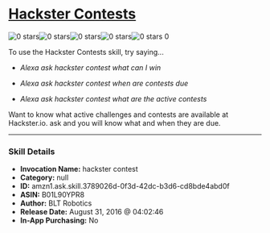 # [Hackster Contests](http://alexa.amazon.com/#skills/amzn1.ask.skill.3789026d-0f3d-42dc-b3d6-cd8bde4abd0f)
![0 stars](../../images/ic_star_border_black_18dp_1x.png)![0 stars](../../images/ic_star_border_black_18dp_1x.png)![0 stars](../../images/ic_star_border_black_18dp_1x.png)![0 stars](../../images/ic_star_border_black_18dp_1x.png)![0 stars](../../images/ic_star_border_black_18dp_1x.png) 0

To use the Hackster Contests skill, try saying...

* *Alexa ask hackster contest what can I win*

* *Alexa ask hackster contest when are contests due*

* *Alexa ask hackster contest what are the active contests*

Want to know what active challenges and contests are available at Hackster.io. ask and you will know what and when they are due.

***

### Skill Details

* **Invocation Name:** hackster contest
* **Category:** null
* **ID:** amzn1.ask.skill.3789026d-0f3d-42dc-b3d6-cd8bde4abd0f
* **ASIN:** B01L90YPR8
* **Author:** BLT Robotics
* **Release Date:** August 31, 2016 @ 04:02:46
* **In-App Purchasing:** No
